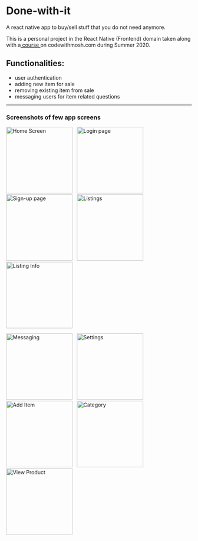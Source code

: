 # Done-with-it
A react native app to buy/sell stuff that you do not need anymore.

This is a personal project in the React Native (Frontend) domain taken along with a<a href="https://codewithmosh.com/p/the-ultimate-react-native-course"> course </a>on codewithmosh.com during Summer 2020.

## Functionalities:
  - user authentication
  - adding new item for sale
  - removing existing item from sale
  - messaging users for item related questions

<hr>

### Screenshots of few app screens

<p float="left">
<img src="https://user-images.githubusercontent.com/35966910/137257655-978a8f3d-7d59-4eb7-8020-752ac2459585.jpeg" alt="Home Screen" width=180>
  &nbsp;
<img src="https://user-images.githubusercontent.com/35966910/137263937-251d9546-85b6-403d-a823-5ae8b480bffd.jpeg" alt="Login page" width=180>
  &nbsp;
<img src="https://user-images.githubusercontent.com/35966910/137264144-f4ffd10a-696e-4c4d-9854-b5a0c9a12538.jpeg" alt="Sign-up page" width=180>
  &nbsp;
<img src="https://user-images.githubusercontent.com/35966910/137264202-5aed22b4-0770-44c1-b5a2-ab02ad6815df.jpeg" alt="Listings" width=180>
  &nbsp;
<img src="https://user-images.githubusercontent.com/35966910/137264401-7261d54f-03c1-4708-b2a6-14e293156836.jpeg" alt="Listing Info" width=180>
</p>


<p float="left">
<img src="https://user-images.githubusercontent.com/35966910/137265314-f737d043-03c5-4d59-bdb5-e6a4a976f341.jpeg" alt="Messaging" width=180>
  &nbsp;
<img src="https://user-images.githubusercontent.com/35966910/137264476-fbcbd619-d042-40b6-8327-61b558dd8d91.jpeg" alt="Settings" width=180>
  &nbsp;
<img src="https://user-images.githubusercontent.com/35966910/137264328-d32fa6d6-5a41-492b-bd35-88274d061c2a.jpeg" alt="Add Item" width=180>
  &nbsp;
<img src="https://user-images.githubusercontent.com/35966910/137264648-80c6638c-ad84-41d2-8fd4-44c28df9399f.jpeg" alt="Category" width=180>
  &nbsp;
<img src="https://user-images.githubusercontent.com/35966910/137264658-ff7cb466-b4ec-4bd0-a824-9982e37e40fe.jpeg" alt="View Product" width=180>
</p>
